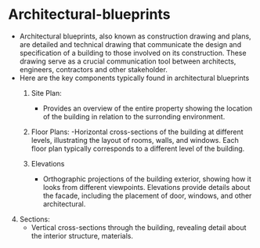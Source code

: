 # Architectural-blueprints
- Architectural blueprints, also known as construction drawing and plans, are detailed and technical drawing that communicate the design and specification of a building to those involved on its construction. These drawing serve as a crucial communication tool between architects, engineers, contractors and other stakeholder.
- Here are the key components typically found in architectural blueprints
  1. Site Plan:
     - Provides an overview of the entire property showing the location of the building in relation to the surronding environment.

  2. Floor Plans:
     -Horizontal cross-sections of the building at different levels, illustrating the layout of rooms, walls, and windows. Each floor plan typically corresponds to a different level of the building.

  3. Elevations
     - Orthographic projections of the building exterior, showing how it looks from different viewpoints. Elevations provide details about the facade, including the placement of door, windows, and other architectural.
    
 4. Sections:
    - Vertical cross-sections through the building, revealing detail about the interior structure, materials.
